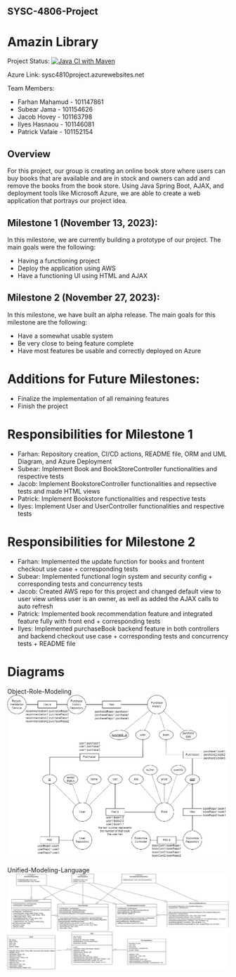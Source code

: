## SYSC-4806-Project
# Amazin Library

Project Status: [![Java CI with Maven](https://github.com/FARHAN-MAHAMUD/SYSC-4806-Project/actions/workflows/maven.yml/badge.svg)](https://github.com/FARHAN-MAHAMUD/SYSC-4806-Project/actions/workflows/maven.yml)

Azure Link: sysc4810project.azurewebsites.net

Team Members:
* Farhan Mahamud - 101147861
* Subear Jama - 101154626
* Jacob Hovey - 101163798
* Ilyes Hasnaou - 101146081
* Patrick Vafaie - 101152154

## Overview
For this project, our group is creating an online book store where users can buy books that are available and are in stock 
and owners can add and remove the books from the book store. Using Java Spring Boot, AJAX, and deployment tools like
Microsoft Azure, we are able to create a web application that portrays our project idea.

## Milestone 1 (November 13, 2023):
In this milestone, we are currently building a prototype of our project. The main goals were the following:
  - Having a functioning project
  - Deploy the application using AWS
  - Have a functioning UI using HTML and AJAX

## Milestone 2 (November 27, 2023):
In this milestone, we have built an alpha release. The main goals for this milestone are the following:
  - Have a somewhat usable system
  - Be very close to being feature complete
  - Have most features be usable and correctly deployed on Azure

# Additions for Future Milestones:
  - Finalize the implementation of all remaining features
  - Finish the project

# Responsibilities for Milestone 1
  - Farhan: Repository creation, CI/CD actions, README file, ORM and UML Diagram, and Azure Deployment
  - Subear: Implement Book and BookStoreController functionalities and respective tests
  - Jacob: Implement BookstoreController functionalities and repsective tests and made HTML views
  - Patrick: Implement Bookstore functionalities and respective tests
  - Ilyes: Implement User and UserController functionalities and respective tests

# Responsibilities for Milestone 2
  - Farhan: Implemented the update function for books and frontent checkout use case + corresponding tests
  - Subear: Implemented functional login system and security config + corresponding tests and concurrency tests
  - Jacob: Created AWS repo for this project and changed default view to user view unless user is an owner, as well as added the AJAX calls to auto refresh
  - Patrick: Implemented book recommendation feature and integrated feature fully with front end + corresponding tests
  - Ilyes: Implemented purchaseBook backend feature in both controllers and backend checkout use case + corresponding tests and concurrency tests + README file
   
# Diagrams
Object-Role-Modeling
![ORM Diagram](diagrams/SYSC4806Project-ORM.png)

Unified-Modeling-Language
![UML Diagram](diagrams/UML_M2.png)
